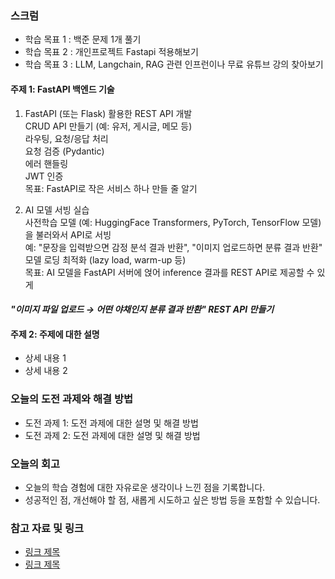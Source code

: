 ### 스크럼 
- 학습 목표 1 : 백준 문제 1개 풀기
- 학습 목표 2 : 개인프로젝트 Fastapi 적용해보기
- 학습 목표 3 : LLM, Langchain, RAG 관련 인프런이나 무료 유튜브 강의 찾아보기 

#### 주제 1: FastAPI 백엔드 기술
1. FastAPI (또는 Flask) 활용한 REST API 개발 </br>
  CRUD API 만들기 (예: 유저, 게시글, 메모 등) </br>
  라우팅, 요청/응답 처리 </br>
  요청 검증 (Pydantic) </br>
  에러 핸들링 </br>
  JWT 인증 </br>
  목표: FastAPI로 작은 서비스 하나 만들 줄 알기 </br>

2. AI 모델 서빙 실습 </br>
사전학습 모델 (예: HuggingFace Transformers, PyTorch, TensorFlow 모델)을 불러와서 API로 서빙 </br>
예: "문장을 입력받으면 감정 분석 결과 반환", "이미지 업로드하면 분류 결과 반환" </br>
모델 로딩 최적화 (lazy load, warm-up 등) </br>
목표: AI 모델을 FastAPI 서버에 얹어 inference 결과를 REST API로 제공할 수 있게 </br>

#### ***"이미지 파일 업로드 → 어떤 야채인지 분류 결과 반환" REST API 만들기***

#### 주제 2: 주제에 대한 설명
- 상세 내용 1
- 상세 내용 2

### 오늘의 도전 과제와 해결 방법
- 도전 과제 1: 도전 과제에 대한 설명 및 해결 방법
- 도전 과제 2: 도전 과제에 대한 설명 및 해결 방법

### 오늘의 회고
- 오늘의 학습 경험에 대한 자유로운 생각이나 느낀 점을 기록합니다.
- 성공적인 점, 개선해야 할 점, 새롭게 시도하고 싶은 방법 등을 포함할 수 있습니다.

### 참고 자료 및 링크
- [링크 제목](URL)
- [링크 제목](URL)
